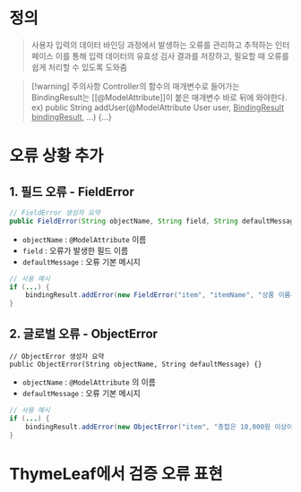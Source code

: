 # 정의

> 사용자 입력의 데이터 바인딩 과정에서 발생하는 오류를 관리하고 추적하는 인터페이스
> 이를 통해 입력 데이터의 유효성 검사 결과를 저장하고, 필요할 때 오류를 쉽게 처리할 수 있도록 도와줌

>[!warning] 주의사항
> Controller의 함수의 매개변수로 들어가는 BindingResult는 [[@ModelAttribute]]이 붙은 매개변수 바로 뒤에 와야한다. 
> ex) public String addUser(@ModelAttribute User user, <u>BindingResult bindingResult</u>, ...) {...}

# 오류 상황 추가

## 1. 필드 오류 - FieldError

```java
// FieldError 생성자 요약
public FieldError(String objectName, String field, String defaultMessage) {}
```
- `objectName` : `@ModelAttribute` 이름  
- `field` : 오류가 발생한 필드 이름  
- `defaultMessage` : 오류 기본 메시지
```java
// 사용 예시
if (...) {  
	bindingResult.addError(new FieldError("item", "itemName", "상품 이름은 필수입니다.")); 
}
```

## 2. 글로벌 오류 - ObjectError

```
// ObjectError 생성자 요약
public ObjectError(String objectName, String defaultMessage) {}
```
- `objectName` : `@ModelAttribute` 의 이름  
- `defaultMessage` : 오류 기본 메시지
```java
// 사용 예시
if (...) {  
	bindingResult.addError(new ObjectError("item", "총합은 10,000원 이상이어야 합니다.")); 
}
```

# ThymeLeaf에서 검증 오류 표현

